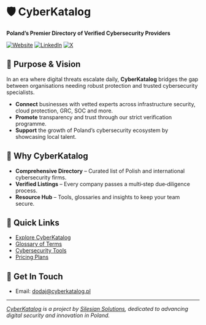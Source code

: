 # 🛡️ CyberKatalog

**Poland’s Premier Directory of Verified Cybersecurity Providers**

[![Website](https://img.shields.io/website?url=https%3A%2F%2Fcyberkatalog.pl)](https://cyberkatalog.pl)
[![LinkedIn](https://img.shields.io/badge/Follow-LinkedIn-blue?logo=linkedin)](https://www.linkedin.com/company/CyberKatalog/)
[![X](https://img.shields.io/badge/Follow-X-black)](https://x.com/CyberKatalog)

## 🚀 Purpose & Vision

In an era where digital threats escalate daily, **CyberKatalog** bridges the gap between organisations needing robust protection and trusted cybersecurity specialists.

- **Connect** businesses with vetted experts across infrastructure security, cloud protection, GRC, SOC and more.
- **Promote** transparency and trust through our strict verification programme.
- **Support** the growth of Poland’s cybersecurity ecosystem by showcasing local talent.

## 🧰 Why CyberKatalog

- **Comprehensive Directory** – Curated list of Polish and international cybersecurity firms.
- **Verified Listings** – Every company passes a multi‑step due‑diligence process.
- **Resource Hub** – Tools, glossaries and insights to keep your team secure.

## 🔗 Quick Links

- [Explore CyberKatalog](https://cyberkatalog.pl)
- [Glossary of Terms](https://cyberkatalog.pl/slownik)
- [Cybersecurity Tools](https://cyberkatalog.pl/narzedzia)
- [Pricing Plans](https://cyberkatalog.pl/cennik)

## 🤝 Get In Touch

- Email: [dodaj@cyberkatalog.pl](mailto:dodaj@cyberkatalog.pl)

---

_[CyberKatalog](https://cyberkatalog.pl) is a project by [Silesian Solutions](https://silesiansolutions.com), dedicated to advancing digital security and innovation in Poland._
